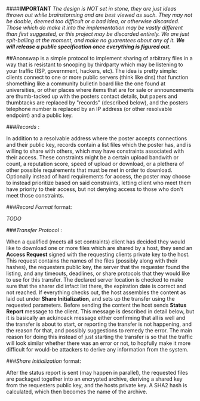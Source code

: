 ####**IMPORTANT**
*The design is NOT set in stone, they are just ideas thrown out while
brainstorming and are best viewed as such. They may not be doable, deemed too
difficult or a bad idea, or otherwise discarded. Those which do make it into the
implementation may be vastly different than first suggested, or this project may
be discarded entirely. We are just spit-balling at the moment, and make no
guarentees about any of it.
_<b>We will release a public specification once everything is figured out.</b>_*


##Anonswap
is a simple protocol to implement sharing of arbitrary files in a way
that is resistant to snooping by thirdparty which may be listening to your
traffic (ISP, government, hackers, etc). The idea is pretty simple: clients
connect to one or more public servers (think like dns) that function shomething
like a community bulletin board like the one found at universities, or other
places where items that are for sale or announcements are thumb-tacked up with
the posters contact details, but papers and thumbtacks are replaced by "records"
(described below), and the posters telephone number is replaced by an IP address
(or other resolvable endpoint) and a public key.

###*_Records_*
:

In addition to a resolvable address where the poster accepts connections and
their public key, records contain a list files which the poster has, and is
willing to share with others, which may have constraints associated with their
access. These constraints might be a certain upload bandwith or count, a
reputation score, speed of upload or download, or a plethera of other possible
requirements that must be met in order to download. Optionally instead of hard
requirements for access, the poster may choose to instead prioritize based on
said constraints, letting client who meet them have priority to their access,
but not denying access to those who don't meet those constraints.

###*_Record Format_*
format:

*TODO*

###*_Transfer Protocol_*
:

When a qualified (meets all set contraints) client has decided they would like
to download one or more files which are shared by a host, they send an __Access
Request__ signed with the requesting clients private key to the host. This
request contains the names of the files (possibly along with their hashes), the
requesters public key, the server that the requester found the listing, and any
timeouts, deadlines, or share protocols that they would like to use for this
transfer. The declared server location is checked to make sure that the sharer
did infact list there, the expiration date is correct and not reached.
If everything checks out, the host assembles the content as laid out under
__Share Initialization__, and sets up the transfer using the requested
parameters. Before sending the content the host sends __Status Report__ message
to the client. This message is described in detail below, but it is basically
an ack/noack message either confirming that all is well and the transfer is
about to start, or reporting the transfer is not happening, and the reason for
that, and possibly suggestions to remedy the error. The main reason for doing
this instead of just starting the transfer is so that the traffic will look
similar whether there was an error or not, to hopfully make it more difficult
for would-be attackers to derive any information from the system.

###*_Share Initialization_*
format:

After the status report is sent (may happen in parallel), the requested files
are packaged together into an encrypted archive, deriving a shared key from the
requesters public key, and the hosts private key. A SHA2 hash is calculated,
which then becomes the name of the archive.
